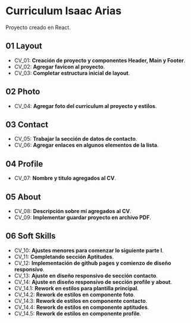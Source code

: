 # Curriculum Isaac Arias

Proyecto creado en React.

## 01 Layout

- CV_01: **Creación de proyecto y componentes Header, Main y Footer**.
- CV_02: **Agregar favicon al proyecto**.
- CV_03: **Completar estructura inicial de layout**.

## 02 Photo

- CV_04: **Agregar foto del curriculum al proyecto y estilos**.

## 03 Contact

- CV_05: **Trabajar la sección de datos de contacto**.
- CV_06: **Agregar enlaces en algunos elementos de la lista**.

## 04 Profile

- CV_07: **Nombre y titulo agregados al CV**.

## 05 About

- CV_08: **Descripción sobre mí agregados al CV**.
- CV_09: **Implementar guardar proyecto en archivo PDF**.

## 06 Soft Skills

- CV_10: **Ajustes menores para comenzar lo siguiente parte I**.
- CV_11: **Completando sección Aptitudes**.
- CV_12: **Implementación de github pages y comienzo de diseño responsivo**.
- CV_13: **Ajuste en diseño responsivo de sección contacto**.
- CV_14: **Ajuste en diseño responsivo de sección profile y about**.
- CV_14.1: **Rework en estilos para plantilla principal**.
- CV_14.2: **Rework de estilos en componente foto**.
- CV_14.3: **Rework de estilos en componente contacto**.
- CV_14.4: **Rework de estilos en componente aptitudes**.
- CV_14.5: **Rework de estilos en componente profile**.
